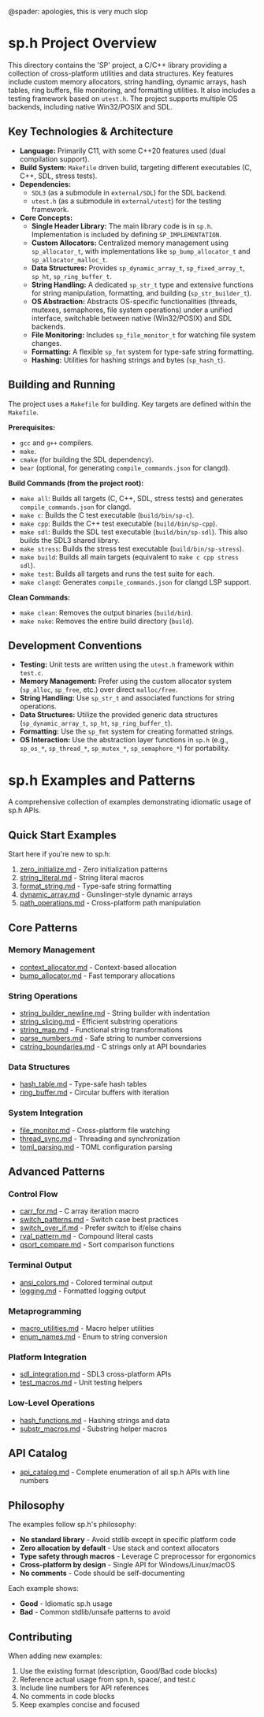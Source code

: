 @spader: apologies, this is very much slop

# sp.h Project Overview

This directory contains the 'SP' project, a C/C++ library providing a collection of cross-platform utilities and data structures. Key features include custom memory allocators, string handling, dynamic arrays, hash tables, ring buffers, file monitoring, and formatting utilities. It also includes a testing framework based on `utest.h`. The project supports multiple OS backends, including native Win32/POSIX and SDL.

## Key Technologies & Architecture

*   **Language:** Primarily C11, with some C++20 features used (dual compilation support).
*   **Build System:** `Makefile` driven build, targeting different executables (C, C++, SDL, stress tests).
*   **Dependencies:**
    *   `SDL3` (as a submodule in `external/SDL`) for the SDL backend.
    *   `utest.h` (as a submodule in `external/utest`) for the testing framework.
*   **Core Concepts:**
    *   **Single Header Library:** The main library code is in `sp.h`. Implementation is included by defining `SP_IMPLEMENTATION`.
    *   **Custom Allocators:** Centralized memory management using `sp_allocator_t`, with implementations like `sp_bump_allocator_t` and `sp_allocator_malloc_t`.
    *   **Data Structures:** Provides `sp_dynamic_array_t`, `sp_fixed_array_t`, `sp_ht`, `sp_ring_buffer_t`.
    *   **String Handling:** A dedicated `sp_str_t` type and extensive functions for string manipulation, formatting, and building (`sp_str_builder_t`).
    *   **OS Abstraction:** Abstracts OS-specific functionalities (threads, mutexes, semaphores, file system operations) under a unified interface, switchable between native (Win32/POSIX) and SDL backends.
    *   **File Monitoring:** Includes `sp_file_monitor_t` for watching file system changes.
    *   **Formatting:** A flexible `sp_fmt` system for type-safe string formatting.
    *   **Hashing:** Utilities for hashing strings and bytes (`sp_hash_t`).

## Building and Running

The project uses a `Makefile` for building. Key targets are defined within the `Makefile`.

**Prerequisites:**

*   `gcc` and `g++` compilers.
*   `make`.
*   `cmake` (for building the SDL dependency).
*   `bear` (optional, for generating `compile_commands.json` for clangd).

**Build Commands (from the project root):**

*   `make all`: Builds all targets (C, C++, SDL, stress tests) and generates `compile_commands.json` for clangd.
*   `make c`: Builds the C test executable (`build/bin/sp-c`).
*   `make cpp`: Builds the C++ test executable (`build/bin/sp-cpp`).
*   `make sdl`: Builds the SDL test executable (`build/bin/sp-sdl`). This also builds the SDL3 shared library.
*   `make stress`: Builds the stress test executable (`build/bin/sp-stress`).
*   `make build`: Builds all main targets (equivalent to `make c cpp stress sdl`).
*   `make test`: Builds all targets and runs the test suite for each.
*   `make clangd`: Generates `compile_commands.json` for clangd LSP support.

**Clean Commands:**

*   `make clean`: Removes the output binaries (`build/bin`).
*   `make nuke`: Removes the entire build directory (`build`).

## Development Conventions

*   **Testing:** Unit tests are written using the `utest.h` framework within `test.c`.
*   **Memory Management:** Prefer using the custom allocator system (`sp_alloc`, `sp_free`, etc.) over direct `malloc/free`.
*   **String Handling:** Use `sp_str_t` and associated functions for string operations.
*   **Data Structures:** Utilize the provided generic data structures (`sp_dynamic_array_t`, `sp_ht`, `sp_ring_buffer_t`).
*   **Formatting:** Use the `sp_fmt` system for creating formatted strings.
*   **OS Interaction:** Use the abstraction layer functions in `sp.h` (e.g., `sp_os_*`, `sp_thread_*`, `sp_mutex_*`, `sp_semaphore_*`) for portability.



# sp.h Examples and Patterns

A comprehensive collection of examples demonstrating idiomatic usage of sp.h APIs.

## Quick Start Examples
Start here if you're new to sp.h:

1. [zero_initialize.md](zero_initialize.md) - Zero initialization patterns
2. [string_literal.md](string_literal.md) - String literal macros
3. [format_string.md](format_string.md) - Type-safe string formatting
4. [dynamic_array.md](dynamic_array.md) - Gunslinger-style dynamic arrays
5. [path_operations.md](path_operations.md) - Cross-platform path manipulation

## Core Patterns

### Memory Management
- [context_allocator.md](context_allocator.md) - Context-based allocation
- [bump_allocator.md](bump_allocator.md) - Fast temporary allocations

### String Operations
- [string_builder_newline.md](string_builder_newline.md) - String builder with indentation
- [string_slicing.md](string_slicing.md) - Efficient substring operations
- [string_map.md](string_map.md) - Functional string transformations
- [parse_numbers.md](parse_numbers.md) - Safe string to number conversions
- [cstring_boundaries.md](cstring_boundaries.md) - C strings only at API boundaries

### Data Structures
- [hash_table.md](hash_table.md) - Type-safe hash tables
- [ring_buffer.md](ring_buffer.md) - Circular buffers with iteration

### System Integration
- [file_monitor.md](file_monitor.md) - Cross-platform file watching
- [thread_sync.md](thread_sync.md) - Threading and synchronization
- [toml_parsing.md](toml_parsing.md) - TOML configuration parsing

## Advanced Patterns

### Control Flow
- [carr_for.md](carr_for.md) - C array iteration macro
- [switch_patterns.md](switch_patterns.md) - Switch case best practices
- [switch_over_if.md](switch_over_if.md) - Prefer switch to if/else chains
- [rval_pattern.md](rval_pattern.md) - Compound literal casts
- [qsort_compare.md](qsort_compare.md) - Sort comparison functions

### Terminal Output
- [ansi_colors.md](ansi_colors.md) - Colored terminal output
- [logging.md](logging.md) - Formatted logging output

### Metaprogramming
- [macro_utilities.md](macro_utilities.md) - Macro helper utilities
- [enum_names.md](enum_names.md) - Enum to string conversion

### Platform Integration
- [sdl_integration.md](sdl_integration.md) - SDL3 cross-platform APIs
- [test_macros.md](test_macros.md) - Unit testing helpers

### Low-Level Operations
- [hash_functions.md](hash_functions.md) - Hashing strings and data
- [substr_macros.md](substr_macros.md) - Substring helper macros

## API Catalog
- [api_catalog.md](api_catalog.md) - Complete enumeration of all sp.h APIs with line numbers

## Philosophy

The examples follow sp.h's philosophy:
- **No standard library** - Avoid stdlib except in specific platform code
- **Zero allocation by default** - Use stack and context allocators
- **Type safety through macros** - Leverage C preprocessor for ergonomics
- **Cross-platform by design** - Single API for Windows/Linux/macOS
- **No comments** - Code should be self-documenting

Each example shows:
- **Good** - Idiomatic sp.h usage
- **Bad** - Common stdlib/unsafe patterns to avoid

## Contributing

When adding new examples:
1. Use the existing format (description, Good/Bad code blocks)
2. Reference actual usage from spn.h, space/, and test.c
3. Include line numbers for API references
4. No comments in code blocks
5. Keep examples concise and focused

